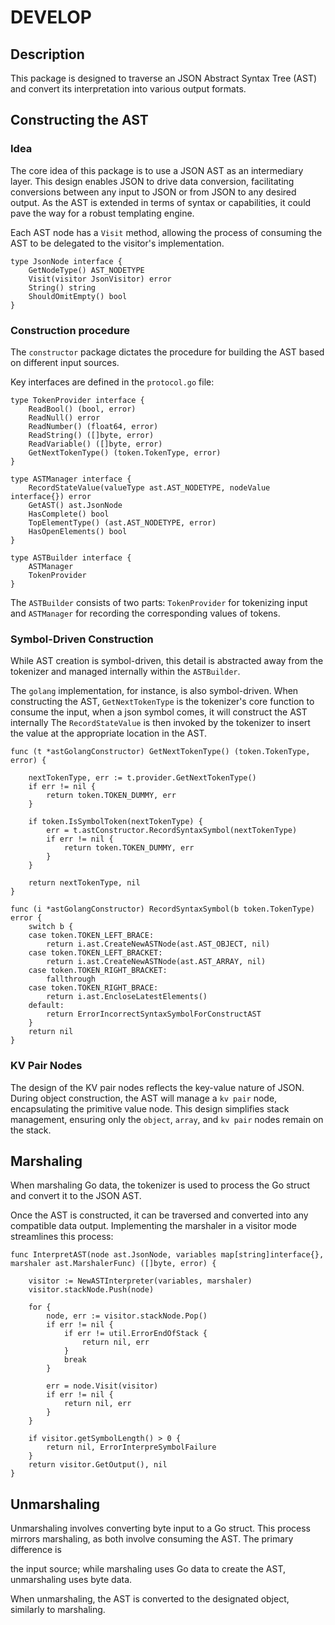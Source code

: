 # DEVELOP

## Description

This package is designed to traverse an JSON Abstract Syntax Tree (AST) and convert its interpretation into various output formats.

## Constructing the AST

### Idea

The core idea of this package is to use a JSON AST as an intermediary layer. This design enables JSON to drive data conversion, facilitating conversions between any input to JSON or from JSON to any desired output. As the AST is extended in terms of syntax or capabilities, it could pave the way for a robust templating engine.

Each AST node has a `Visit` method, allowing the process of consuming the AST to be delegated to the visitor's implementation.

```golang
type JsonNode interface {
    GetNodeType() AST_NODETYPE
    Visit(visitor JsonVisitor) error
    String() string
    ShouldOmitEmpty() bool
}
```

### Construction procedure

The `constructor` package dictates the procedure for building the AST based on different input sources.

Key interfaces are defined in the `protocol.go` file:

```golang
type TokenProvider interface {
    ReadBool() (bool, error)
    ReadNull() error
    ReadNumber() (float64, error)
    ReadString() ([]byte, error)
    ReadVariable() ([]byte, error)
    GetNextTokenType() (token.TokenType, error)
}

type ASTManager interface {
    RecordStateValue(valueType ast.AST_NODETYPE, nodeValue interface{}) error
    GetAST() ast.JsonNode
    HasComplete() bool
    TopElementType() (ast.AST_NODETYPE, error)
    HasOpenElements() bool
}

type ASTBuilder interface {
    ASTManager
    TokenProvider
}
```

The `ASTBuilder` consists of two parts: `TokenProvider` for tokenizing input and `ASTManager` for recording the corresponding values of tokens.

### Symbol-Driven Construction

While AST creation is symbol-driven, this detail is abstracted away from the tokenizer and managed internally within the `ASTBuilder`.

The `golang` implementation, for instance, is also symbol-driven. When constructing the AST, `GetNextTokenType` is the tokenizer's core function to consume the input, when a json symbol comes, it will construct the AST internally The `RecordStateValue` is then invoked by the tokenizer to insert the value at the appropriate location in the AST.

```golang
func (t *astGolangConstructor) GetNextTokenType() (token.TokenType, error) {

    nextTokenType, err := t.provider.GetNextTokenType()
    if err != nil {
        return token.TOKEN_DUMMY, err
    }

    if token.IsSymbolToken(nextTokenType) {
        err = t.astConstructor.RecordSyntaxSymbol(nextTokenType)
        if err != nil {
            return token.TOKEN_DUMMY, err
        }
    }

    return nextTokenType, nil
}

func (i *astGolangConstructor) RecordSyntaxSymbol(b token.TokenType) error {
    switch b {
    case token.TOKEN_LEFT_BRACE:
        return i.ast.CreateNewASTNode(ast.AST_OBJECT, nil)
    case token.TOKEN_LEFT_BRACKET:
        return i.ast.CreateNewASTNode(ast.AST_ARRAY, nil)
    case token.TOKEN_RIGHT_BRACKET:
        fallthrough
    case token.TOKEN_RIGHT_BRACE:
        return i.ast.EncloseLatestElements()
    default:
        return ErrorIncorrectSyntaxSymbolForConstructAST
    }
    return nil
}
```

### KV Pair Nodes

The design of the KV pair nodes reflects the key-value nature of JSON. During object construction, the AST will manage a `kv pair` node, encapsulating the primitive value node. This design simplifies stack management, ensuring only the `object`, `array`, and `kv pair` nodes remain on the stack.

## Marshaling

When marshaling Go data, the tokenizer is used to process the Go struct and convert it to the JSON AST.

Once the AST is constructed, it can be traversed and converted into any compatible data output. Implementing the marshaler in a visitor mode streamlines this process:

```golang
func InterpretAST(node ast.JsonNode, variables map[string]interface{}, marshaler ast.MarshalerFunc) ([]byte, error) {

    visitor := NewASTInterpreter(variables, marshaler)
    visitor.stackNode.Push(node)

    for {
        node, err := visitor.stackNode.Pop()
        if err != nil {
            if err != util.ErrorEndOfStack {
                return nil, err
            }
            break
        }

        err = node.Visit(visitor)
        if err != nil {
            return nil, err
        }
    }

    if visitor.getSymbolLength() > 0 {
        return nil, ErrorInterpreSymbolFailure
    }
    return visitor.GetOutput(), nil
}
```

## Unmarshaling

Unmarshaling involves converting byte input to a Go struct. This process mirrors marshaling, as both involve consuming the AST. The primary difference is

 the input source; while marshaling uses Go data to create the AST, unmarshaling uses byte data.

When unmarshaling, the AST is converted to the designated object, similarly to marshaling.

